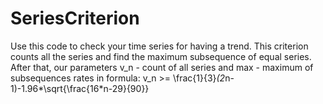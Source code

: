 # SeriesCriterion
Use this code to check your time series for having a trend. This criterion counts all the series and find the maximum subsequence of equal series. After that, our parameters v_n - count of all series and max - maximum of subsequences rates in formula:
v_n >= \frac{1}{3}*(2*n-1)-1.96*\sqrt{\frac{16*n-29}{90}}
